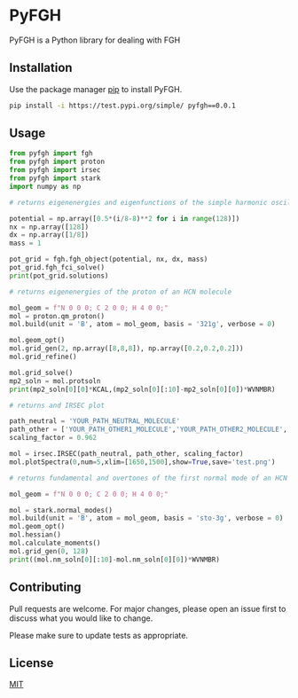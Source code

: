 # PyFGH
PyFGH is a Python library for dealing with FGH

## Installation
Use the package manager [pip](https://test.pypi.org/project/pyfgh/0.0.1/) to install PyFGH.

```bash
pip install -i https://test.pypi.org/simple/ pyfgh==0.0.1
```

## Usage

```python
from pyfgh import fgh
from pyfgh import proton
from pyfgh import irsec
from pyfgh import stark
import numpy as np

# returns eigenenergies and eigenfunctions of the simple harmonic oscillator 

potential = np.array([0.5*(i/8-8)**2 for i in range(128)])
nx = np.array([128])
dx = np.array([1/8])
mass = 1

pot_grid = fgh.fgh_object(potential, nx, dx, mass)
pot_grid.fgh_fci_solve()
print(pot_grid.solutions)

# returns eigenenergies of the proton of an HCN molecule

mol_geom = f"N 0 0 0; C 2 0 0; H 4 0 0;"
mol = proton.qm_proton()
mol.build(unit = 'B', atom = mol_geom, basis = '321g', verbose = 0)    

mol.geom_opt()
mol.grid_gen(2, np.array([8,8,8]), np.array([0.2,0.2,0.2]))
mol.grid_refine()

mol.grid_solve()
mp2_soln = mol.protsoln
print(mp2_soln[0][0]*KCAL,(mp2_soln[0][:10]-mp2_soln[0][0])*WVNMBR)

# returns and IRSEC plot

path_neutral = 'YOUR_PATH_NEUTRAL_MOLECULE'
path_other = ['YOUR_PATH_OTHER1_MOLECULE','YOUR_PATH_OTHER2_MOLECULE', ...]
scaling_factor = 0.962

mol = irsec.IRSEC(path_neutral, path_other, scaling_factor)
mol.plotSpectra(0,num=5,xlim=[1650,1500],show=True,save='test.png')

# returns fundamental and overtones of the first normal mode of an HCN molecule

mol_geom = f"N 0 0 0; C 2 0 0; H 4 0 0;"

mol = stark.normal_modes()
mol.build(unit = 'B', atom = mol_geom, basis = 'sto-3g', verbose = 0)    
mol.geom_opt()
mol.hessian()
mol.calculate_moments()
mol.grid_gen(0, 128)
print((mol.nm_soln[0][:10]-mol.nm_soln[0][0])*WVNMBR)

```

## Contributing

Pull requests are welcome. For major changes, please open an issue first
to discuss what you would like to change.

Please make sure to update tests as appropriate.

## License

[MIT](https://choosealicense.com/licenses/mit/)

